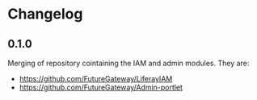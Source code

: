 # Changelog

## 0.1.0

Merging of repository cointaining the IAM and admin modules.
They are:

- https://github.com/FutureGateway/LiferayIAM
- https://github.com/FutureGateway/Admin-portlet
